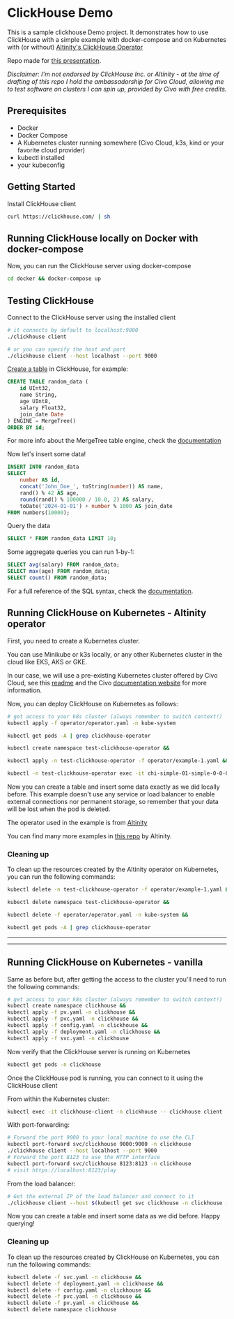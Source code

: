 # ClickHouse Demo

This is a sample clickhouse Demo project. 
It demonstrates how to use ClickHouse with a simple example with docker-compose and on Kubernetes with (or without) [Altinity's ClickHouse Operator](https://github.com/Altinity/clickhouse-operator/)

Repo made for [this presentation](https://docs.google.com/presentation/d/1kLC60nBMNH2SHYAo09MtEHgNK779K7vk_QXMW3zecOE/edit#slide=id.p1).

_Disclaimer: I'm not endorsed by ClickHouse Inc. or Altinity - at the time of drafting of this repo I hold the ambassadorship for Civo Cloud, allowing me to test software on clusters I can spin up, provided by Civo with free credits._

## Prerequisites

- Docker
- Docker Compose
- A Kubernetes cluster running somewhere (Civo Cloud, k3s, kind or your favorite cloud provider)
- kubectl installed
- your kubeconfig

## Getting Started

Install ClickHouse client

```bash
curl https://clickhouse.com/ | sh
```

## Running ClickHouse locally on Docker with docker-compose

Now, you can run the ClickHouse server using docker-compose

```bash
cd docker && docker-compose up
```

## Testing ClickHouse

Connect to the ClickHouse server using the installed client

```bash
# it connects by default to localhost:9000
./clickhouse client 

# or you can specify the host and port
./clickhouse client --host localhost --port 9000
```

[Create a table](https://clickhouse.com/docs/en/sql-reference/statements/create/table) in ClickHouse, for example:

```sql
CREATE TABLE random_data (
    id UInt32,
    name String,
    age UInt8,
    salary Float32,
    join_date Date
) ENGINE = MergeTree()
ORDER BY id;
```

For more info about the MergeTree table engine, check the [documentation](https://clickhouse.com/docs/en/engines/table-engines/mergetree-family/mergetree#:~:text=The%20MergeTree%20engine%20and%20other,rates%20and%20huge%20data%20volumes.)

Now let's insert some data!

```sql
INSERT INTO random_data
SELECT
    number AS id,
    concat('John_Doe_', toString(number)) AS name,
    rand() % 42 AS age,
    round(rand() % 100000 / 10.0, 2) AS salary,
    toDate('2024-01-01') + number % 1000 AS join_date
FROM numbers(10000);
```

Query the data

```sql
SELECT * FROM random_data LIMIT 10;
```

Some aggregate queries you can run 1-by-1:

```sql
SELECT avg(salary) FROM random_data;
SELECT max(age) FROM random_data;
SELECT count() FROM random_data;
```

For a full reference of the SQL syntax, check the [documentation](https://clickhouse.com/docs/en/sql-reference).

## Running ClickHouse on Kubernetes - Altinity operator

First, you need to create a Kubernetes cluster. 

You can use Minikube or k3s locally, or any other Kubernetes cluster in the cloud like EKS, AKS or GKE. 

In our case, we will use a pre-existing Kubernetes cluster offered by Civo Cloud, see this [readme](/kubernetes/civo.md) and the Civo [documentation website](https://www.civo.com/docs/account/signing-up) for more information.

Now, you can deploy ClickHouse on Kubernetes as follows:

```bash
# get access to your k8s cluster (always remember to switch context!)
kubectl apply -f operator/operator.yaml -n kube-system

kubectl get pods -A | grep clickhouse-operator

kubectl create namespace test-clickhouse-operator &&

kubectl apply -n test-clickhouse-operator -f operator/example-1.yaml &&

kubectl -n test-clickhouse-operator exec -it chi-simple-01-simple-0-0-0 -- clickhouse-client
```

Now you can create a table and insert some data exactly as we did locally before.
This example doesn't use any service or load balancer to enable external connections nor permanent storage, so remember that your data will be lost when the pod is deleted.

The operator used in the example is from [Altinity](https://github.com/Altinity/clickhouse-operator)

You can find many more examples in [this repo](https://github.com/Altinity/clickhouse-operator/tree/master/docs) by Altinity.

### Cleaning up

To clean up the resources created by the Altinity operator on Kubernetes, you can run the following commands:

```bash
kubectl delete -n test-clickhouse-operator -f operator/example-1.yaml &&

kubectl delete namespace test-clickhouse-operator &&

kubectl delete -f operator/operator.yaml -n kube-system &&

kubectl get pods -A | grep clickhouse-operator
```

---
---

## Running ClickHouse on Kubernetes - vanilla

Same as before but, after getting the access to the cluster you'll need to run the following commands:

```bash
# get access to your k8s cluster (always remember to switch context!)
kubectl create namespace clickhouse &&
kubectl apply -f pv.yaml -n clickhouse &&
kubectl apply -f pvc.yaml -n clickhouse &&
kubectl apply -f config.yaml -n clickhouse &&
kubectl apply -f deployment.yaml -n clickhouse &&
kubectl apply -f svc.yaml -n clickhouse
```

Now verify that the ClickHouse server is running on Kubernetes

```bash
kubectl get pods -n clickhouse
```

Once the ClickHouse pod is running, you can connect to it using the ClickHouse client

From within the Kubernetes cluster:

```bash
kubectl exec -it clickhouse-client -n clickhouse -- clickhouse client --host clickhouse-server
```

With port-forwarding:

```bash
# Forward the port 9000 to your local machine to use the CLI
kubectl port-forward svc/clickhouse 9000:9000 -n clickhouse
./clickhouse client --host localhost --port 9000
# Forward the port 8123 to use the HTTP interface
kubectl port-forward svc/clickhouse 8123:8123 -n clickhouse
# visit https://localhost:8123/play
```

From the load balancer:

```bash
# Get the external IP of the load balancer and connect to it
./clickhouse client --host $(kubectl get svc clickhouse -n clickhouse -o jsonpath='{.status.loadBalancer.ingress[0].hostname}') --port 9000
```

Now you can create a table and insert some data as we did before.
Happy querying!

### Cleaning up

To clean up the resources created by ClickHouse on Kubernetes, you can run the following commands:

```bash
kubectl delete -f svc.yaml -n clickhouse &&
kubectl delete -f deployment.yaml -n clickhouse &&
kubectl delete -f config.yaml -n clickhouse &&
kubectl delete -f pvc.yaml -n clickhouse &&
kubectl delete -f pv.yaml -n clickhouse &&
kubectl delete namespace clickhouse
```
